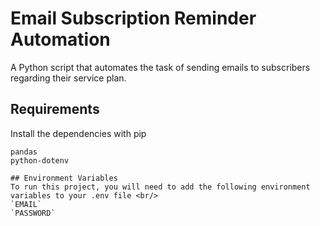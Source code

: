 # Email Subscription Reminder Automation
A Python script that automates the task of sending emails to subscribers regarding their service plan.

## Requirements
Install the dependencies with pip
```
pandas
python-dotenv

## Environment Variables
To run this project, you will need to add the following environment variables to your .env file <br/>
`EMAIL`
`PASSWORD`
